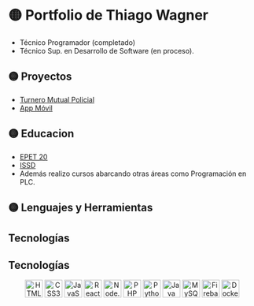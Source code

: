 # 🟡 Portfolio de Thiago Wagner
- Técnico Programador (completado)
- Técnico Sup. en Desarrollo de Software (en proceso).
## 🟡 Proyectos   
- [Turnero Mutual Policial](https://github.com/ThiagoW4W/Turnero-Mutual)
- [App Móvil](https://github.com/ThiagoW4W/Turnero-Mutual)
## 🟡 Educacion
- [EPET 20](https://epet20.edu.ar/ )
- [ISSD](https://issd.edu.ar/es/desarrollo-software/)
- Además realizo cursos abarcando otras áreas como Programación en PLC.
## 🟡 Lenguajes y Herramientas
## Tecnologías

## Tecnologías

<p align="center">
  <img src="https://cdn.simpleicons.org/html5" alt="HTML5" width="36" />
  <img src="https://cdn.simpleicons.org/css3" alt="CSS3" width="36" />
  <img src="https://cdn.simpleicons.org/javascript" alt="JavaScript" width="36" />
  <img src="https://cdn.simpleicons.org/react" alt="React" width="36" />
  <img src="https://cdn.simpleicons.org/nodedotjs" alt="Node.js" width="36" />
  <img src="https://cdn.simpleicons.org/php" alt="PHP" width="36" />
  <img src="https://cdn.simpleicons.org/python" alt="Python" width="36" />
  <img src="https://cdn.simpleicons.org/java" alt="Java" width="36" />
  <img src="https://cdn.simpleicons.org/mysql" alt="MySQL" width="36" />
  <img src="https://cdn.simpleicons.org/firebase" alt="Firebase" width="36" />
  <img src="https://cdn.simpleicons.org/docker" alt="Docker" width="36" />
</p>

